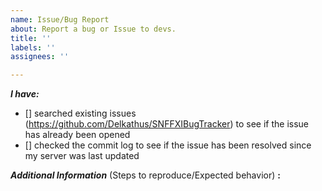 ```yaml
---
name: Issue/Bug Report
about: Report a bug or Issue to devs.
title: ''
labels: ''
assignees: ''

---
```


<!-- place 'x' mark between square [] brackets to checkmark box -->
**_I have:_**

- [] searched existing issues (https://github.com/Delkathus/SNFFXIBugTracker) to see if the issue has already been opened
- [] checked the commit log to see if the issue has been resolved since my server was last updated

**_Additional Information_** (Steps to reproduce/Expected behavior) **:**
